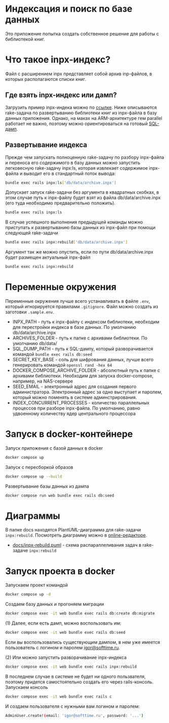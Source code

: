# Индексация и поиск по базе данных

Это приложение попытка создать собственное решение для работы с библиотекой книг.

# Что такое inpx-индекс?

Файл с расширением inpx представляет собой архив inp-файлов, в которых располагаются списки книг.

## Где взять inpx-индекс или дамп?

Загрузить пример inpx-индека можно по [ссылке](https://thinknetica.simdyanov.ru/archive.inpx). Ниже описываются rake-задача по развертыванию библиотеки книг из inpx-файла в базу данных приложения. Однако, на маках на ARM-архитектуре гем parallel работает не важно, поэтому можно ориентироваться на готовый [SQL-дамп](thinknetica.simdyanov.ru/development.sql.zip).

## Развертывание индекса

Прежде чем запускать полноценную rake-задачу по разбору inpx-файла и переноса его содержимого в базу данных можно запустить легковесную rake-задачу inpx:ls, которая извлекает содержимое inpx-файла и выводит его в стандартный поток вывода:

```bash
bundle exec rails inpx:ls['db/data/archive.inpx']
```

Допускает запуск rake-задачи без аргумента в квадратных скобках, в этом случае путь к inpx-файлу будет взят из файла db/data/archive.inpx (его туда необходимо предварительно положить).

```bash
bundle exec rails inpx:ls
```

В случае успешного выполнения предыдущей команды можно приступать к развертыванию базы данных из inpx-файл при помощи следующей rake-задачи

```bash
bundle exec rails inpx:rebuild['db/data/archive.inpx']
```

Аргумент так же можно опустить, если по пути db/data/archive.inpx будет размещен актуальный inpx-файл

```bash
bundle exec rails inpx:rebuild
```

# Переменные окружения

Переменные окружения лучше всего устанавливать в файле `.env`, который игнорируется правилами `.gitignore`. Файл можно создать из заготовки `.sample.env`.

* INPX_PATH - путь к inpx-файлу с индексом библиотеки, необходим для перестройки индекса в базе данных. По умолчанию db/data/archive.inpx
* ARCHIVES_FOLDER - путь к папке с архивами библиотеки. По умолчанию db/data/
* SQL_DUMP_PATH - путь к SQL-дампу, который разворачивается командой `bundle exec rails db:seed`
* SECRET_KEY_BASE - соль для шифрования данных, лучше всего генерировать командой `openssl rand -hex 64`
* DOCKER_COMPOSE_ARCHIVE_FOLDER - абсолютный путь к папке с архивами библиотеки. Необходим для запуска docker-compose, например, на NAS-сервере
* SEED_EMAIL - электронный адрес для создания первого администратора. Электронный адрес за одно выступает и паролем, который можно поменять в системе админстрирования.
* INDEX_CONCURRENT_PROCESSES - количество параллельных процессов при разборе inpx-файла. По умолчанию, равно удвоенному количеству ядер центрального процессора

# Запуск в docker-контейнере

Запуск приложения с базой данных в docker

```bash
docker compose up
```

Запуск с пересборкой образов

```bash
docker compose up --build
```

Развертывание базы данных из дампа

```bash
docker compose run web bundle exec rails db:seed
```

# Диаграммы

В папке docs находятся PlantUML-диаграмма для rake-задачи `inpx:rebuild`. Посмотреть диаграмму можно в [online-редакторе](https://www.planttext.com/).

* [docs/inpx-rebuild.puml](docs/inpx-rebuild.puml) - схема распараллеливания задач в rake-задаче `inpx:rebuild`

# Запуск проекта в docker

Запускаем проект командой

```bash
docker compose up -d
```

Создаем базу данных и прогоняем миграции

```bash
docker compose exec -it web bundle exec rails db:create db:migrate
```

(1) Далее, если есть дамп, можно воспользовать им:

```bash
docker compose exec -it web bundle exec rails db:seed
```

Если вы воспользовались существующим дампом, в нем уже имеется пользователь с логином и паролем igor@softtime.ru.

(2) Или можно запустить разворачивание inpx-индекса

```bash
docker compose exec -it web bundle exec rails inpx:rebuild
```

В последнем случае в системе не будет ни одного пользвателя, поэтому придется самостоятельно создать его через rails-консоль. Запускаем консоль

```bash
docker compose exec -it web bundle exec rails c
```

И создаем пользователя с нужными вам логином и паролем:

```bash
AdminUser.create!(email: 'igor@softtime.ru', password: '...')
```